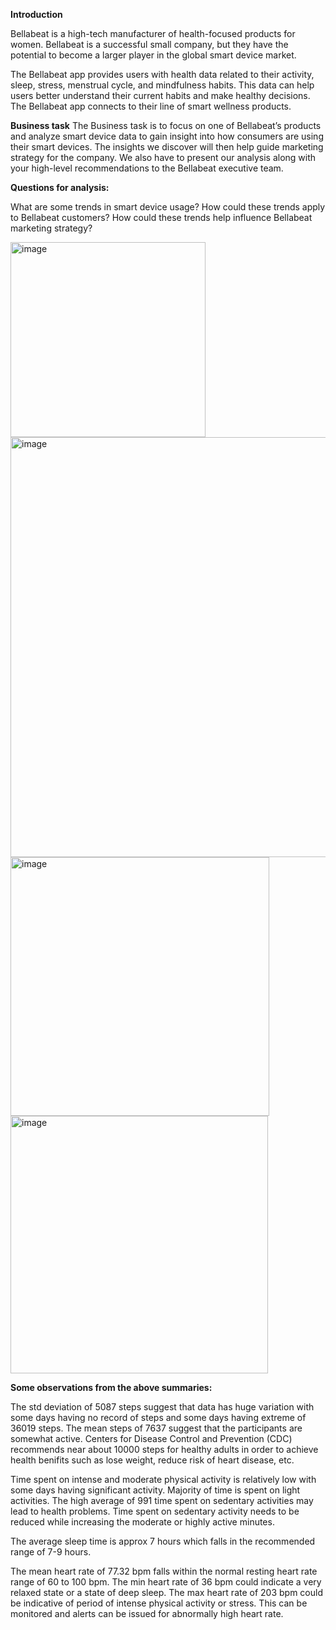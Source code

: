**Introduction**

Bellabeat is a high-tech manufacturer of health-focused products for women. Bellabeat is a successful small company, but they have the potential to become a larger player in the global smart device market.

The Bellabeat app provides users with health data related to their activity, sleep, stress, menstrual cycle, and mindfulness habits. This data can help users better understand their current habits and make healthy decisions. The Bellabeat app connects to their line of smart wellness products.

**Business task**
The Business task is to focus on one of Bellabeat’s products and analyze smart device data to gain insight into how consumers are using their smart devices. The insights we discover will then help guide marketing strategy for the company. We also have to present our analysis along with your high-level recommendations to the Bellabeat executive team.

**Questions for analysis:**

What are some trends in smart device usage?
How could these trends apply to Bellabeat customers?
How could these trends help influence Bellabeat marketing strategy?

<img width="312" alt="image" src="https://github.com/siddharthiitian/Bellabeat-Case-Study/assets/98660934/2a2aa5cc-3f1c-42df-8bed-f2d8e0eb8bd8">
<img width="672" alt="image" src="https://github.com/siddharthiitian/Bellabeat-Case-Study/assets/98660934/b8b70b5d-bbea-4588-bc3d-c682b4e470cf">
<img width="414" alt="image" src="https://github.com/siddharthiitian/Bellabeat-Case-Study/assets/98660934/7eb5fbf4-0307-42a2-9335-e0e4387aad5d">
<img width="412" alt="image" src="https://github.com/siddharthiitian/Bellabeat-Case-Study/assets/98660934/711380b4-2c29-4732-bf6f-033196126b28">


**Some observations from the above summaries:**

The std deviation of 5087 steps suggest that data has huge variation with some days having no record of steps and some days having extreme of 36019 steps.
The mean steps of 7637 suggest that the participants are somewhat active. Centers for Disease Control and Prevention (CDC) recommends near about 10000 steps for healthy adults in order to achieve health benifits such as lose weight, reduce risk of heart disease, etc.

Time spent on intense and moderate physical activity is relatively low with some days having significant activity. Majority of time is spent on light activities. The high average of 991 time spent on sedentary activities may lead to health problems. Time spent on sedentary activity needs to be reduced while increasing the moderate or highly active minutes.

The average sleep time is approx 7 hours which falls in the recommended range of 7-9 hours.

The mean heart rate of 77.32 bpm falls within the normal resting heart rate range of 60 to 100 bpm. The min heart rate of 36 bpm could indicate a very relaxed state or a state of deep sleep. The max heart rate of 203 bpm could be indicative of period of intense physical activity or stress. This can be monitored and alerts can be issued for abnormally high heart rate.


